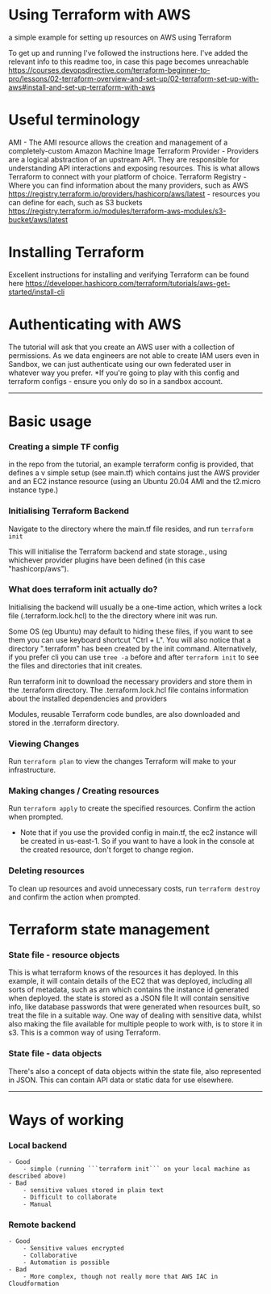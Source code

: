 # Using Terraform with AWS
a simple example for setting up resources on AWS using Terraform


To get up and running I've followed the instructions here.
I've added the relevant info to this readme too, in case this page becomes unreachable
https://courses.devopsdirective.com/terraform-beginner-to-pro/lessons/02-terraform-overview-and-set-up/02-terraform-set-up-with-aws#install-and-set-up-terraform-with-aws

# Useful terminology
AMI
	- The AMI resource allows the creation and management of a completely-custom Amazon Machine Image
Terraform Provider
	- Providers are a logical abstraction of an upstream API. They are responsible for understanding API interactions and exposing resources. This is what allows Terraform to connect with your platform of choice.
Terraform Registry 
	- Where you can find information about the many providers, such as AWS https://registry.terraform.io/providers/hashicorp/aws/latest
	- resources you can define for each, such as S3 buckets https://registry.terraform.io/modules/terraform-aws-modules/s3-bucket/aws/latest
	
# Installing Terraform
Excellent instructions for installing and verifying Terraform can be found here
https://developer.hashicorp.com/terraform/tutorials/aws-get-started/install-cli

# Authenticating with AWS
The tutorial will ask that you create an AWS user with a collection of permissions. As we data engineers are not able to create IAM users even in Sandbox, we can just authenticate using our own federated user in whatever way you prefer.
*If you're going to play with this config and terraform configs - ensure you only do so in a sandbox account.

------------------------------------------------------------------------------------------------------------------------------------------------------------------------
# Basic usage

### Creating a simple TF config
in the repo from the tutorial, an example terraform config is provided, that defines a v simple setup (see main.tf) which contains just the AWS provider and an EC2 instance resource (using an Ubuntu 20.04 AMI and the t2.micro instance type.)

### Initialising Terraform Backend
Navigate to the directory where the main.tf file resides, and run ```terraform init```

This will initialise the Terraform backend and state storage., using whichever provider plugins have been defined (in this case "hashicorp/aws").

### What does terraform init actually do?
Initialising the backend will usually be a one-time action, which writes a lock file (.terraform.lock.hcl) to the the directory where init was run. 

Some OS (eg Ubuntu) may default to hiding these files, if you want to see them you can use keyboard shortcut "Ctrl + L". You will also notice that a directory ".terraform" has been created by the init command.
Alternatively, if you prefer cli you can use ```tree -a``` before and after ```terraform init``` to see the files and directories that init creates.

Run terraform init to download the necessary providers and store them in the .terraform directory. 
The .terraform.lock.hcl file contains information about the installed dependencies and providers

Modules, reusable Terraform code bundles, are also downloaded and stored in the .terraform directory.


### Viewing Changes
Run ```terraform plan``` to view the changes Terraform will make to your infrastructure.

### Making changes / Creating resources
Run ```terraform apply``` to create the specified resources. Confirm the action when prompted.

* Note that if you use the provided config in main.tf, the ec2 instance will be created in us-east-1. So if you want to have a look in the console at the created resource, don't forget to change region.

### Deleting resources
To clean up resources and avoid unnecessary costs, run ```terraform destroy``` and confirm the action when prompted.

# Terraform state management

### State file - resource objects
This is what terraform knows of the resources it has deployed. 
In this example, it will contain details of the EC2 that was deployed, including all sorts of metadata, such as arn which contains the instance id generated when deployed.
the state is stored as a JSON file
It will contain sensitive info, like database passwords that were generated when resources built, so treat the file in a suitable way.
One way of dealing with sensitive data, whilst also making the file available for multiple people to work with, is to store it in s3. This is a common way of using Terraform.

### State file - data objects
There's also a concept of data objects within the state file, also represented in JSON. This can contain API data or static data for use elsewhere.

------------------------------------------------------------------------------------------------------------------------------------------------------------------------

# Ways of working

### Local backend
	- Good
		- simple (running ```terraform init``` on your local machine as described above)
	- Bad
		- sensitive values stored in plain text
		- Difficult to collaborate
		- Manual
### Remote backend
	- Good
		- Sensitive values encrypted
		- Collaborative
		- Automation is possible
	- Bad
		- More complex, though not really more that AWS IAC in Cloudformation
		
		
	
	

